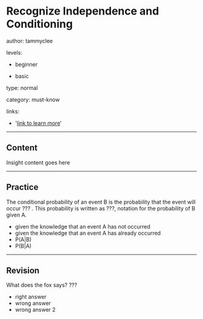 # Recognize Independence and Conditioning
author: tammyclee

levels:

  - beginner

  - basic

type: normal

category: must-know

links:

  - '[link to learn more](https://enki.com)'

---
## Content

Insight content goes here

---
## Practice

The conditional probability of an event B is the probability that the event will occur ??? . This probability is written as ???, notation for the probability of B given A.

* given the knowledge that an event A has not occurred
* given the knowledge that an event A has already occurred
* P(A|B)
* P(B|A) 

---
## Revision

What does the fox says?
???

* right answer
* wrong answer
* wrong answer 2
